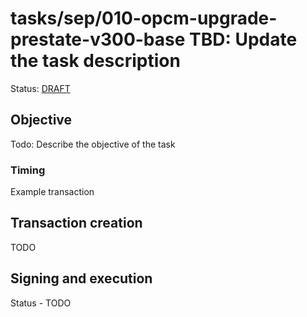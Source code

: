 # tasks/sep/010-opcm-upgrade-prestate-v300-base TBD: Update the task description

Status: [DRAFT]()

## Objective

Todo: Describe the objective of the task

### Timing

Example transaction

## Transaction creation

TODO

## Signing and execution

Status - TODO

